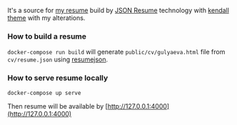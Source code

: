 It's a source for [my resume](https://ksinia.net/cv/) build by [JSON Resume](https://jsonresume.org/) technology with [kendall theme](https://github.com/Ksinia/jsonresume-theme-kendall) with my alterations.

### How to build a resume

`docker-compose run build` will generate `public/cv/gulyaeva.html` file from `cv/resume.json` using [resumejson](https://jsonresume.org/).

### How to serve resume locally

`docker-compose up serve`

Then resume will be available by [http://127.0.0.1:4000](http://127.0.0.1:4000)
